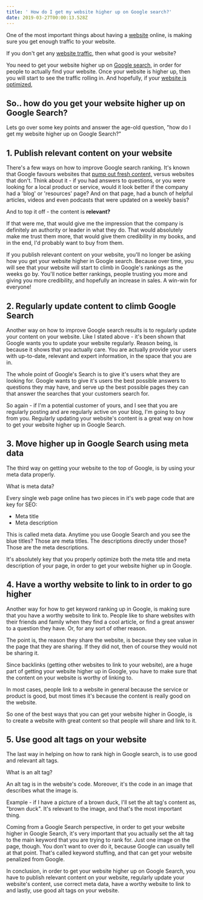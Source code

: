 ```yaml
---
title: ' How do I get my website higher up on Google search?'
date: 2019-03-27T00:00:13.528Z
---
```

One of the most important things about having a <a href="https://en.wikipedia.org/wiki/Website" target="_blank" rel="noopener noreferrer">website</a> online, is making sure you get enough traffic to your website.

If you don't get any <a href="https://infused.agency/website-design/">website traffic</a>, then what good is your website?

You need to get your website higher up on <a href="https://en.wikipedia.org/wiki/Google_Search" target="_blank" rel="noopener noreferrer">Google search</a>, in order for people to actually find your website. Once your website is higher up, then you will start to see the traffic rolling in. And hopefully, if your <a href="https://infused.agency/search-engine-optimization/">website is optimized</a>,
<h2>So.. how do you get your website higher up on Google Search?</h2>

Lets go over some key points and answer the age-old question, "how do I get my website higher up on Google Search?"
<h2>1. Publish relevant content on your website</h2>

There's a few ways on how to improve Google search ranking. It's known that Google favours websites that <a href="https://seositecheckup.com/articles/5-reasons-why-fresh-content-is-critical-for-your-website-and-seo" target="_blank" rel="noopener noreferrer">pump out fresh content,</a> versus websites that don't. Think about it - if you had answers to questions, or you were looking for a local product or service, would it look better if the company had a 'blog' or 'resources' page? And on that page, had a bunch of helpful articles, videos and even podcasts that were updated on a weekly basis?

And to top it off - the content is <strong>relevant?</strong>

If that were me, that would give me the impression that the company is definitely an authority or leader in what they do. That would absolutely make me trust them more, that would give them credibility in my books, and in the end, I'd probably want to buy from them.

If you publish relevant content on your website, you'll no longer be asking how you get your website higher in Google search. Because over time, you will see that your website will start to climb in Google's rankings as the weeks go by. You'll notice better rankings, people trusting you more and giving you more credibility, and hopefully an increase in sales. A win-win for everyone!
<h2>2. Regularly update content to climb Google Search</h2>

Another way on how to improve Google search results is to regularly update your content on your website. Like I stated above - it's been shown that Google wants you to update your website regularly. Reason being, is because it shows that you actually care. You are actually provide your users with up-to-date, relevant and expert information, in the space that you are in.

The whole point of Google's Search is to give it's users what they are looking for. Google wants to give it's users the best possible answers to questions they may have, and serve up the best possible pages they can that answer the searches that your customers search for.

So again - if I'm a potential customer of yours, and I see that you are regularly posting and are regularly active on your blog, I'm going to buy from you. Regularly updating your website's content is a great way on how to get your website higher up in Google Search.
<h2>3. Move higher up in Google Search using meta data</h2>

The third way on getting your website to the top of Google, is by using your meta data properly.

What is meta data?

Every single web page online has two pieces in it's web page code that are key for SEO:
<ul>
 	<li>Meta title</li>
 	<li>Meta description</li>
</ul>

This is called meta data. Anytime you use Google Search and you see the blue titles? Those are meta titles. The descriptions directly under those? Those are the meta descriptions.

It's absolutely key that you properly optimize both the meta title and meta description of your page, in order to get your website higher up in Google.
<h2>4. Have a worthy website to link to in order to go higher</h2>

Another way for how to get keyword ranking up in Google, is making sure that you have a worthy website to link to. People like to share websites with their friends and family when they find a cool article, or find a great answer to a question they have. Or, for any sort of other reason.

The point is, the reason they share the website, is because they see value in the page that they are sharing. If they did not, then of course they would not be sharing it.

Since backlinks (getting other websites to link to your website), are a huge part of getting your website higher up in Google, you have to make sure that the content on your website is worthy of linking to.

In most cases, people link to a website in general because the service or product is good, but most times it's because the content is really good on the website.

So one of the best ways that you can get your website higher in Google, is to create a website with great content so that people will share and link to it.
<h2>5. Use good alt tags on your website</h2>

The last way in helping on how to rank high in Google search, is to use good and relevant alt tags.

What is an alt tag?

An alt tag is in the website's code. Moreover, it's the code in an image that describes what the image is.

Example - if I have a picture of a brown duck, I'll set the alt tag's content as, "brown duck". It's relevant to the image, and that's the most important thing.

Coming from a Google Search perspective, in order to get your website higher in Google Search, it's very important that you actually set the alt tag to the main keyword that you are trying to rank for. Just one image on the page, though. You don't want to over do it, because Google can usually tell at that point. That's called keyword stuffing, and that can get your website penalized from Google.

In conclusion, in order to get your website higher up on Google Search, you have to publish relevant content on your website, regularly update your website's content, use correct meta data, have a worthy website to link to and lastly, use good alt tags on your website.

<script>
export default {
  metaInfo() {
    return {
      title: 'How Do I Get My Website Higher Up On Google?',
      meta: [
        { name: "description", content: 'In this post, we answer the question, "how do I get my website higher up on Google"? Click here to find out the answer right now!' }
     ]
   }
}
</script>